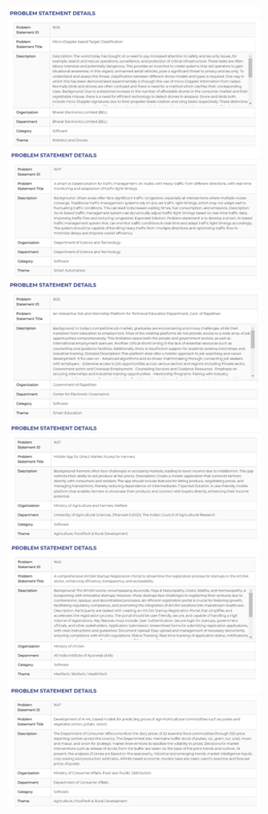 <img src = "1.png">

<img src = "2.png">

<img src = "3.png">

<img src = "4.png">

<img src = "5.png">

<img src = "6.png">